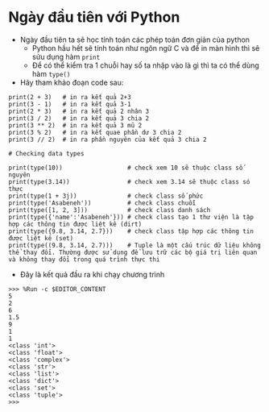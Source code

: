 # Ngày đầu tiên với Python
- Ngày đầu tiên ta sẽ học tính toán các phép toán đơn giản của python
  - Python hầu hết sẽ tính toán như ngôn ngữ C và để in màn hình thì sẽ sửu dụng hàm `print`
  - Để có thể kiểm tra 1 chuỗi hay số ta nhập vào là gì thì ta có thể dùng hàm `type()`
- Hãy tham khảo đoạn code sau:
```
print(2 + 3)   # in ra kết quả 2+3
print(3 - 1)   # in ra kết quả 3-1
print(2 * 3)   # in ra kết quả 2 nhân 3
print(3 / 2)   # in ra kết quả 3 chia 2
print(3 ** 2)  # in ra kết quả 3 mũ 2
print(3 % 2)   # in ra kết quae phần dư 3 chia 2
print(3 // 2)  # in ra phần nguyên của kết quả 3 chia 2

# Checking data types

print(type(10))                  # check xem 10 sẽ thuộc class số nguyên
print(type(3.14))                # check xem 3.14 sẽ thuộc class só thực
print(type(1 + 3j))              # check class số phức
print(type('Asabeneh'))          # check class chuỗi
print(type([1, 2, 3]))           # check class danh sách
print(type({'name':'Asabeneh'})) # check class tạo 1 thư viện là tập hợp các thông tin được liệt kê (dirt)
print(type({9.8, 3.14, 2.7}))    # check class tập hợp các thông tin được liệt kê (set)
print(type((9.8, 3.14, 2.7)))    # Tuple là một cấu trúc dữ liệu không thể thay đổi. Thường được sử dụng để lưu trữ các bộ giá trị liên quan và không thay đổi trong quá trình thực thi
```
- Đây là kết quả đầu ra khi chạy chương trình
```
>>> %Run -c $EDITOR_CONTENT
5
2
6
1.5
9
1
1
<class 'int'>
<class 'float'>
<class 'complex'>
<class 'str'>
<class 'list'>
<class 'dict'>
<class 'set'>
<class 'tuple'>
>>> 
```